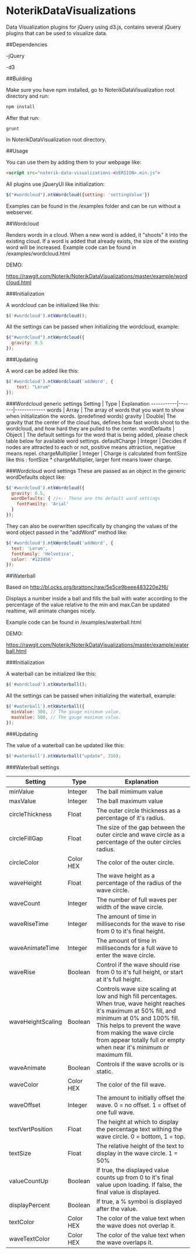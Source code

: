 # NoterikDataVisualizations
Data Visualization plugins for jQuery using d3.js, contains several jQuery plugins that can be used to visualize data.

##Dependencies

-jQuery

-d3

##Building

Make sure you have npm installed, go to NoterikDataVisualization root directory and run:

```javascript
npm install
```

After that run:

```
grunt
```

In NoterikDataVisualization root directory.

##Usage

You can use them by adding them to your webpage like:

```html
<script src="noterik-data-visualizations-<VERSION>.min.js">
```

All plugins use jQueryUI like initialization:

```javascript
$("#wordcloud").ntkWordcloud({setting: 'settingValue'})
```

Examples can be found in the /examples folder and can be run without a webserver.

##Wordcloud

Renders words in a cloud. When a new word is added, it "shoots" it into the existing cloud. If a word is added that
already exists, the size of the existing word will be increased. Example code can be found in /examples/wordcloud.html

DEMO:

https://rawgit.com/Noterik/NoterikDataVisualizations/master/example/wordcloud.html

###Initialization

A wordcloud can be initialized like this:

```javascript
$('#wordcloud').ntkWordcloud();
```

All the settings can be passed when initializing the wordcloud, example:

```javascript
$("#wordcloud").ntkWordcloud({
  gravity: 0.5
});
```

###Updating

A word can be added like this:

```javascript
$('#wordcloud').ntkWordcloud('addWord', {
    text: "Lorum"
});
```

###Wordcloud generic settings
Setting    |  Type | Explanation
-----------|-------|-------------
words      | Array | The array of words that you want to show when initialization the words. (predefined words)
gravity    | Double| The gravity that the center of the cloud has, defines how fast words shoot to the wordcloud, and how hard they are pulled to the center.
wordDefaults | Object | The default settings for the word that is being added, please check table below for available word settings.
defaultCharge | Integer | Decides if nodes are attracted to each or not, positive means attraction, negative means repel.
chargeMultiplier | Integer | Charge is calculated from fontSize like this : fontSize * chargeMultiplier, larger font means lower charge.

###Wordcloud word settings
These are passed as an object in the generic wordDefaults object like:

```javascript
$('#wordcloud').ntkWordcloud({
  gravity: 0.5,
  wordDefaults: { //<-- These are the default word settings
    fontFamilty: 'Arial'
  }
});
```
They can also be overwritten specifically by changing the values of the word object passed in the "addWord" method like:

```javascript
$('#wordcloud').ntkWordcloud('addWord', {
  text: 'Lorum',
  fontFamily: 'Helvetica',
  color: '#123456'
});
```

##Waterball

Based on http://bl.ocks.org/brattonc/raw/5e5ce9beee483220e2f6/

Displays a number inside a ball and fills the ball with water according to the percentage of the value relative to the min and max.Can be updated realtime, will animate changes nicely.

Example code can be found in /examples/waterball.html

DEMO:

https://rawgit.com/Noterik/NoterikDataVisualizations/master/example/waterball.html

###Initialization

A waterball can be initialized like this:

```javascript
$('#wordcloud').ntkWaterball();
```

All the settings can be passed when initializing the waterball, example:

```javascript
$('#waterball').ntkWaterball({
  minValue: 300, // The gauge minimum value.
  maxValue: 500, // The gauge maximum value.
});
```

###Updating

The value of a waterball can be updated like this:

```javascript
$('#waterball').ntkWaterball("update", 310);
```

###Waterball settings

Setting    |  Type | Explanation
-----------|-------|-------------
minValue   | Integer | The ball mimimum value
maxValue   | Integer | The ball maximum value
circleThickness | Float | The outer circle thickness as a percentage of it's radius.
circleFillGap | Float | The size of the gap between the outer circle and wave circle as a percentage of the outer circles radius.
circleColor | Color HEX | The color of the outer circle.
waveHeight | Float | The wave height as a percentage of the radius of the wave circle.
waveCount | Integer | The number of full waves per width of the wave circle.
waveRiseTime | Integer | The amount of time in milliseconds for the wave to rise from 0 to it's final height.
waveAnimateTime | Integer | The amount of time in milliseconds for a full wave to enter the wave circle.
waveRise | Boolean | Control if the wave should rise from 0 to it's full height, or start at it's full height.
waveHeightScaling | Boolean | Controls wave size scaling at low and high fill percentages. When true, wave height reaches it's maximum at 50% fill, and minimum at 0% and 100% fill. This helps to prevent the wave from making the wave circle from appear totally full or empty when near it's minimum or maximum fill.
waveAnimate | Boolean | Controls if the wave scrolls or is static.
waveColor | Color HEX | The color of the fill wave.
waveOffset | Integer | The amount to initially offset the wave. 0 = no offset. 1 = offset of one full wave.
textVertPosition | Float | The height at which to display the percentage text withing the wave circle. 0 = bottom, 1 = top.
textSize | Float | The relative height of the text to display in the wave circle. 1 = 50%
valueCountUp | Boolean | If true, the displayed value counts up from 0 to it's final value upon loading. If false, the final value is displayed.
displayPercent | Boolean | If true, a % symbol is displayed after the value.
textColor | Color HEX | The color of the value text when the wave does not overlap it.
waveTextColor | Color HEX | The color of the value text when the wave overlaps it.
